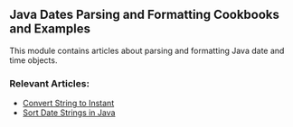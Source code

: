 ## Java Dates Parsing and Formatting Cookbooks and Examples

This module contains articles about parsing and formatting Java date and time objects.

### Relevant Articles: 
- [Convert String to Instant](https://www.baeldung.com/java-string-to-instant)
- [Sort Date Strings in Java](https://www.baeldung.com/java-sort-date-strings)
